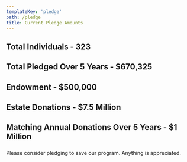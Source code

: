 ```yaml
---
templateKey: 'pledge'
path: /pledge
title: Current Pledge Amounts
---
```


## Total Individuals - 323

## Total Pledged Over 5 Years - $670,325

## Endowment - $500,000

## Estate Donations - $7.5 Million

## Matching Annual Donations Over 5 Years - $1 Million

###
Please consider pledging to save our program. Anything is appreciated.
